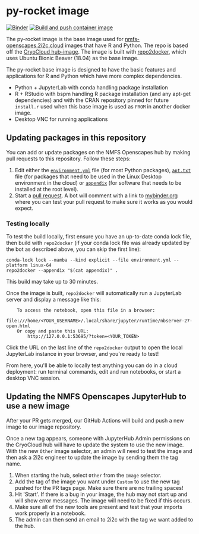 # py-rocket image

[![Binder](https://mybinder.org/badge_logo.svg)](https://mybinder.org/v2/gh/nmfs-opensci/base-hub-image/HEAD)
[![Build and push container image](https://github.com/nmfs-opensci/base-hub-image/actions/workflows/build.yaml/badge.svg)](https://github.com/nmfs-opensci/hub-image/actions/workflows/build.yaml)

The py-rocket image is the base image used for [nmfs-openscapes.2i2c.cloud](https://nmfs-openscapes.2i2c.cloud/hub/login?next=%2Fhub%2F) images that have R and Python. The repo is based off the [CryoCloud hub-image](https://github.com/CryoInTheCloud/hub-image).  The image is built with [repo2docker](https://repo2docker.readthedocs.io), which uses
Ubuntu Bionic Beaver (18.04) as the base image. 

The py-rocket base image is designed to have the basic features and applications for R and Python which have more complex dependencies. 
* Python + JupyterLab with conda handling package installation
* R + RStudio with bspm handling R package installation (and any apt-get dependencies) and with the CRAN repository pinned for future `install.r` used when this base image is used as `FROM` in another docker image.
* Desktop VNC for running applications

## Updating packages in this repository

You can add or update packages on the NMFS Openscapes hub by making pull requests to this
repository. Follow these steps:

1. Edit either the [`environment.yml`](https://github.com/nmfs-opensci/base-hub-image/edit/main/environment.yml)
   file (for most Python packages), [`apt.txt`](https://github.com/nmfs-opensci/base-hub-image/edit/main/apt.txt)
   file (for packages that need to be used in the Linux Desktop environment in the cloud) or [`appendix`](https://github.com/nmfs-opensci/base-hub-image/edit/main/appendix) (for software that needs to be installed at the root level).
2. Start a [pull request](https://github.com/nmfs-opensci/base-hub-image/pulls). A bot will comment with a link to
   [mybinder.org](https://mybinder.org) where you can test your pull request to make sure it works
   as you would expect.

### Testing locally

To test the build locally, first ensure you have an up-to-date conda lock file, then
build with `repo2docker` (if your conda lock file was already updated by the bot as
described above, you can skip the first line):

```
conda-lock lock --mamba --kind explicit --file environment.yml --platform linux-64
repo2docker --appendix "$(cat appendix)" .
```

This build may take up to 30 minutes.

Once the image is built, `repo2docker` will automatically run a JupyterLab
server and display a message like this:

```
    To access the notebook, open this file in a browser:
        file:///home/<YOUR_USERNAME>/.local/share/jupyter/runtime/nbserver-27-open.html
    Or copy and paste this URL:
        http://127.0.0.1:53695/?token=<YOUR_TOKEN>
```

Click the URL on the last line of the `repo2docker` output to open the local JupyterLab
instance in your browser, and you're ready to test!

From here, you'll be able to locally test anything you can do in a cloud deployment:
run terminal commands, edit and run notebooks, or start a desktop VNC session.

## Updating the NMFS Openscapes JupyterHub to use a new image

After your PR gets merged, our GitHub Actions will build and push a new image to 
our image repository.

Once a new tag appears, someone with JupyterHub Admin permissions on the CryoCloud hub will have to
update the system to use the new image. With the new `Other` image selector, an admin will need to test 
the image and then ask a 2i2c engineer to update the image by sending them the tag name.

1. When starting the hub, select `Other` from the `Image` selector.
2. Add the tag of the image you want under `Custom` to use the new tag pushed for the PR tags page. Make sure there are
   no trailing spaces!
3. Hit 'Start'. If there is a bug in your image, the hub may not start up and will show error messages. The image will need to be fixed if this occurs.
4. Make sure all of the new tools are present and test that your imports work properly in a notebook.
5. The admin can then send an email to 2i2c with the tag we want added to the hub.
